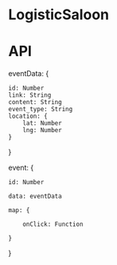 # LogisticSaloon

# API

eventData: {

    id: Number
    link: String
    content: String
    event_type: String   
    location: {
        lat: Number
        lng: Number
    }
    
}

event: {
    
    id: Number
    
    data: eventData
    
    map: {
    
        onClick: Function
    
    }

}